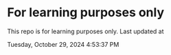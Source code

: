 # For learning purposes only
This repo is for learning purposes only.
Last updated at

Tuesday, October 29, 2024 4:53:37 PM

